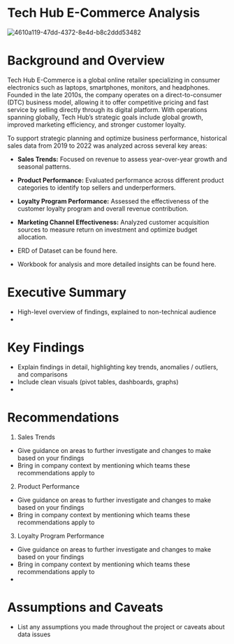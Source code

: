 # Tech Hub E-Commerce Analysis

![4610a119-47dd-4372-8e4d-b8c2ddd53482](https://github.com/user-attachments/assets/a6b0d44c-a07c-41ea-88fa-ff08488c5842)

# Background and Overview
Tech Hub E-Commerce is a global online retailer specializing in consumer electronics such as laptops, smartphones, monitors, and headphones. Founded in the late 2010s, the company operates on a direct-to-consumer (DTC) business model, allowing it to offer competitive pricing and fast service by selling directly through its digital platform. With operations spanning globally, Tech Hub’s strategic goals include global growth, improved marketing efficiency, and stronger customer loyalty.

To support strategic planning and optimize business performance, historical sales data from 2019 to 2022 was analyzed across several key areas:

- **Sales Trends:** Focused on revenue to assess year-over-year growth and seasonal patterns.
- **Product Performance:** Evaluated performance across different product categories to identify top sellers and underperformers.
- **Loyalty Program Performance:** Assessed the effectiveness of the customer loyalty program and overall revenue contribution.
- **Marketing Channel Effectiveness:** Analyzed customer acquisition sources to measure return on investment and optimize budget allocation.

- ERD of Dataset can be found here.
- Workbook for analysis and more detailed insights can be found here.

# Executive Summary
- High-level overview of findings, explained to non-technical audience
- 
# Key Findings
- Explain findings in detail, highlighting key trends, anomalies / outliers, and comparisons
- Include clean visuals (pivot tables, dashboards, graphs)
- 
# Recommendations
1. Sales Trends
- Give guidance on areas to further investigate and changes to make based on your findings
- Bring in company context by mentioning which teams these recommendations apply to

2. Product Performance
- Give guidance on areas to further investigate and changes to make based on your findings
- Bring in company context by mentioning which teams these recommendations apply to

3. Loyalty Program Performance
- Give guidance on areas to further investigate and changes to make based on your findings
- Bring in company context by mentioning which teams these recommendations apply to
- 
# Assumptions and Caveats
- List any assumptions you made throughout the project or caveats about data issues
